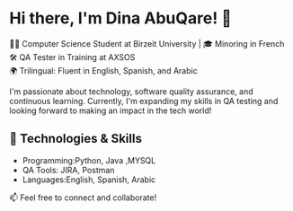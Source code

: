 
# Hi there, I'm Dina AbuQare! 👋  

👩‍💻 Computer Science Student at Birzeit University | 🎓 Minoring in French
🛠️ QA Tester in Training at AXSOS  
🌍 Trilingual: Fluent in English, Spanish, and Arabic

I'm passionate about technology, software quality assurance, and continuous learning. Currently, I'm expanding my skills in QA testing and looking forward to making an impact in the tech world!  

## 🚀 Technologies & Skills  
- Programming:Python, Java ,MYSQL
- QA Tools: JIRA, Postman  
- Languages:English, Spanish, Arabic  

📫 Feel free to connect and collaborate!  

<!--
**Dina-Abuqare/Dina-Abuqare** is a ✨ _special_ ✨ repository because its `README.md` (this file) appears on your GitHub profile.

Here are some ideas to get you started:

- 🔭 I’m currently working on ...
- 🌱 I’m currently learning ...
- 👯 I’m looking to collaborate on ...
- 🤔 I’m looking for help with ...
- 💬 Ask me about ...
- 📫 How to reach me: ...
- 😄 Pronouns: ...
- ⚡ Fun fact: ...
-->
